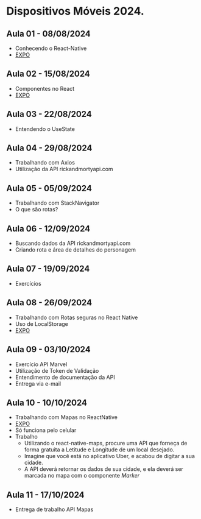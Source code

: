 # Dispositivos Móveis 2024.

## Aula 01 - 08/08/2024
- Conhecendo o React-Native
- [EXPO](https://snack.expo.dev/@rodescobar/d8da05)

## Aula 02 - 15/08/2024
- Componentes no React
- [EXPO](https://snack.expo.dev/@rodescobar/8d675c)

## Aula 03 - 22/08/2024
- Entendendo o UseState

## Aula 04 - 29/08/2024
- Trabalhando com Axios
- Utilização da API rickandmortyapi.com

## Aula 05 - 05/09/2024
- Trabalhando com StackNavigator
- O que são rotas?

## Aula 06 - 12/09/2024
- Buscando dados da API rickandmortyapi.com
- Criando rota e área de detalhes do personagem

## Aula 07 - 19/09/2024
- Exercícios

## Aula 08 - 26/09/2024
- Trabalhando com Rotas seguras no React Native
- Uso de LocalStorage
- [EXPO](https://snack.expo.dev/@rodescobar/c1ccf4)

## Aula 09 - 03/10/2024
- Exercício API Marvel
- Utilização de Token de Validação
- Entendimento de documentação da API
- Entrega via e-mail

## Aula 10 - 10/10/2024
- Trabalhando com Mapas no ReactNative
- [EXPO](https://snack.expo.dev/@rodescobar/mapas)
- Só funciona pelo celular
- Trabalho
    - Utilizando o react-native-maps, procure uma API que forneça de forma gratuita a Letitude e Longitude de um local desejado.
    - Imagine que você está no aplicativo Uber, e acabou de digitar a sua cidade.
    - A API deverá retornar os dados de sua cidade, e ela deverá ser marcada no mapa com o componente *Marker*

## Aula 11 - 17/10/2024
- Entrega de trabalho API Mapas
